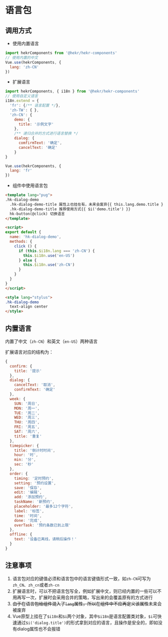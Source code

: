 # 语言包

## 调用方式
* 使用内置语言
```javascript
import hekrComponents from '@hekr/hekr-components'
// 使用内置的中文
Vue.use(hekrComponents, {
  lang: 'zh-CN'
})
```
* 扩展语言
```javascript
import hekrComponents, { i18n } from '@hekr/hekr-components'
// 使用自定义语言
i18n.extend = {
  'fr': {/** 语言配置 */},
  'zh-TW': { },
  'zh-CN': {
    demo: {
      title: '示例文字'
    },
    /** 递归合并的方式进行语言替换 */
    dialog: {
      comfirmText: '确定',
      cancelText: '确定'
    }
}

Vue.use(hekrComponents, {
  lang: 'fr'
})
```
* 组件中使用语言包
```html
<template lang="pug">
.hk-dialog-demo
  .hk-dialog-demo-title 属性上也挂在有，未来会废弃{{ this.lang.demo.title }}
  .hk-dialog-demo-title 推荐使用方式{{ $i('demo.title') }}
  hk-button(@click) 切换语言
</template>

<script>
export default {
  name: 'hk-dialog-demo',
  methods: {
    click () {
      if (this.$i18n.lang === 'zh-CN') {
        this.$i18n.use('en-US')
      } else {
        this.$i18n.use('zh-CN')
      }
    }
  }
}
</script>

<style lang="stylus">
.hk-dialog-demo
  text-align center
</style>
```

## 内置语言
内置了中文（`zh-CN`）和英文（`en-US`）两种语言

扩展语言对应的结构为：
```js
{
  confirm: {
    title: '提示'
  },
  dialog: {
    cancelText: '取消',
    confirmText: '确定'
  },
  week: {
    SUN: '周日',
    MON: '周一',
    TUE: '周二',
    WED: '周三',
    THU: '周四',
    FRI: '周五',
    SAT: '周六',
    title: '重复'
  },
  timepicker: {
    title: '倒计时时间',
    hour: '时',
    min: '分',
    sec: '秒'
  },
  order: {
    timing: '定时预约',
    setting: '预约设置',
    save: '保存',
    edit: '编辑',
    add: '添加预约',
    taskName: '新预约',
    placeholder: '最多12个字符',
    label: '标签',
    time: '时间',
    done: '完成',
    overTask: '预约条数已到上限'
  },
  offline: {
    text: '设备已离线，请稍后操作！'
  }
}
```

## 注意事项
1. 语言包对应的键值必须和语言包中的语言键值形式一致，如`zh-CN`可写为`zh_CN`、`zh_cn`或者`zh-cn`
2. 扩展语言时，可以不把语言包写全，例如扩展中文，则已经内置的一些可以不用再写一次，扩展时会采用合并的策略，写出来的会覆盖原有的方式进行
3. ~~由于在语言包给组件混入了`lang`属性，所以在组件中不应再定义该属性~~未来会被废弃
4. Vue原型上挂在了`$i18n`和`$i`两个对象，其中`$i18n`是语言配置类对象，`$i`可快速通过`$i('dialog.title')`的形式拿到对应的语言，且操作是安全的，即如没有dialog属性也不会报错
